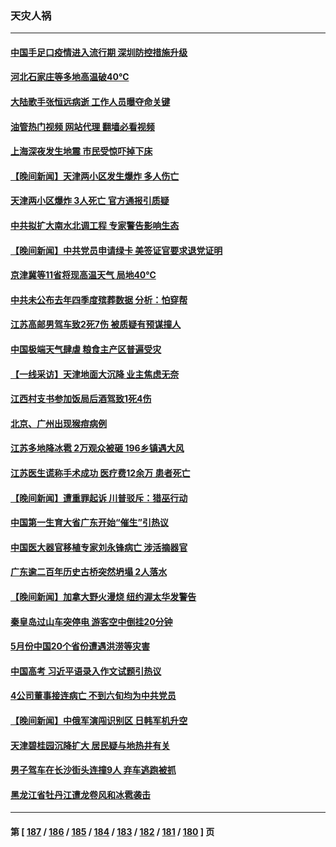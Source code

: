 ### 天灾人祸
---
#### [中国手足口疫情进入流行期 深圳防控措施升级](../../pages/ncid280/n14016980.md?06161645) 
#### [河北石家庄等多地高温破40℃](../../pages/ncid280/n14016616.md?06161645) 
#### [大陆歌手张恒远病逝 工作人员曝夺命关键](../../pages/ncid280/n14016295.md?06161645) 
#### [油管热门视频 网站代理 翻墙必看视频](http://138.2.39.72:81/youtube.html?epic-marker?06161645)
#### [上海深夜发生地震 市民受惊吓掉下床](../../pages/ncid280/n14016341.md?06161645) 
#### [【晚间新闻】天津两小区发生爆炸 多人伤亡](../../pages/ncid280/n14015882.md?06161645) 
#### [天津两小区爆炸 3人死亡 官方通报引质疑](../../pages/ncid280/n14015629.md?06161645) 
#### [中共拟扩大南水北调工程 专家警告影响生态](../../pages/ncid280/n14015409.md?06161645) 
#### [【晚间新闻】中共党员申请绿卡 美签证官要求退党证明](../../pages/ncid280/n14015135.md?06161645) 
#### [京津冀等11省将现高温天气 局地40℃](../../pages/ncid280/n14014579.md?06161645) 
#### [中共未公布去年四季度殡葬数据 分析：怕穿帮](../../pages/ncid280/n14014392.md?06161645) 
#### [江苏高邮男驾车致2死7伤 被质疑有预谋撞人](../../pages/ncid280/n14014335.md?06161645) 
#### [中国极端天气肆虐 粮食主产区普遍受灾](../../pages/ncid280/n14014230.md?06161645) 
#### [【一线采访】天津地面大沉降 业主焦虑无奈](../../pages/ncid280/n14014193.md?06161645) 
#### [江西村支书参加饭局后酒驾致1死4伤](../../pages/ncid280/n14014089.md?06161645) 
#### [北京、广州出现猴痘病例](../../pages/ncid280/n14013952.md?06161645) 
#### [江苏多地降冰雹 2万观众被砸 196乡镇遇大风](../../pages/ncid280/n14013932.md?06161645) 
#### [江苏医生谎称手术成功 医疗费12余万 患者死亡](../../pages/ncid280/n14013672.md?06161645) 
#### [【晚间新闻】遭重罪起诉 川普驳斥：猎巫行动](../../pages/ncid280/n14013662.md?06161645) 
#### [中国第一生育大省广东开始“催生”引热议](../../pages/ncid280/n14012641.md?06161645) 
#### [中国医大器官移植专家刘永锋病亡 涉活摘器官](../../pages/ncid280/n14012776.md?06161645) 
#### [广东逾二百年历史古桥突然坍塌 2人落水](../../pages/ncid280/n14012833.md?06161645) 
#### [【晚间新闻】加拿大野火漫烧 纽约渥太华发警告](../../pages/ncid280/n14012288.md?06161645) 
#### [秦皇岛过山车突停电 游客空中倒挂20分钟](../../pages/ncid280/n14012109.md?06161645) 
#### [5月份中国20个省份遭遇洪涝等灾害](../../pages/ncid280/n14011918.md?06161645) 
#### [中国高考 习近平语录入作文试题引热议](../../pages/ncid280/n14011676.md?06161645) 
#### [4公司董事接连病亡 不到六旬均为中共党员](../../pages/ncid280/n14010706.md?06161645) 
#### [【晚间新闻】中俄军演闯识别区 日韩军机升空](../../pages/ncid280/n14011561.md?06161645) 
#### [天津碧桂园沉降扩大 居民疑与地热井有关](../../pages/ncid280/n14011474.md?06161645) 
#### [男子驾车在长沙街头连撞9人 弃车逃跑被抓](../../pages/ncid280/n14010995.md?06161645) 
#### [黑龙江省牡丹江遭龙卷风和冰雹袭击](../../pages/ncid280/n14010909.md?06161645) 

---
#### 第 [ [187](./187.md?06161645) / [186](./186.md?06161645) / [185](./185.md?06161645) / [184](./184.md?06161645) / [183](./183.md?06161645) / [182](./182.md?06161645) / [181](./181.md?06161645) / [180](./180.md?06161645) ] 页
